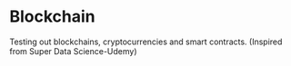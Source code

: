 # Blockchain
Testing out blockchains, cryptocurrencies and smart contracts. (Inspired from Super Data Science-Udemy)

